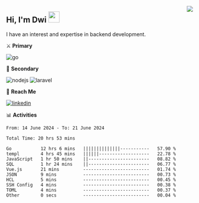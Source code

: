 [<img src="https://komarev.com/ghpvc/?username=masred&color=green&style=flat-square&label=Profile+Views" align="right">](github.com/masred)

## Hi, I'm Dwi <img src="https://raw.githubusercontent.com/MartinHeinz/MartinHeinz/master/wave.gif" width="30px">

I have an interest and expertise in backend development.

⚔️ **Primary**

![go](https://img.shields.io/badge/---?logo=go&label=Golang&style=social)

🔪 **Secondary**

![nodejs](https://img.shields.io/badge/---?logo=node.js&label=Node.js&style=social&logoColor=green)
![laravel](https://img.shields.io/badge/---?logo=laravel&label=Laravel&style=social)

🔗 **Reach Me**

[![linkedin](https://img.shields.io/badge/---?logo=linkedin&label=LinkedIn&style=social)](https://linkedin.com/in/dwifitriyanto)

📊 **Activities**

<!--START_SECTION:waka-->

```all_time
From: 14 June 2024 - To: 21 June 2024

Total Time: 20 hrs 53 mins

Go           12 hrs 6 mins   ||||||||||||||-----------   57.90 %
templ        4 hrs 45 mins   ||||||-------------------   22.78 %
JavaScript   1 hr 50 mins    ||-----------------------   08.82 %
SQL          1 hr 24 mins    ||-----------------------   06.77 %
Vue.js       21 mins         -------------------------   01.74 %
JSON         9 mins          -------------------------   00.73 %
HCL          5 mins          -------------------------   00.45 %
SSH Config   4 mins          -------------------------   00.38 %
TOML         4 mins          -------------------------   00.37 %
Other        0 secs          -------------------------   00.04 %
```

<!--END_SECTION:waka-->
